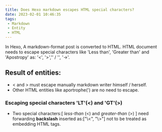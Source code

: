 ```yaml
---
title: Does Hexo markdown escapes HTML special characters?
date: 2023-02-01 10:46:35
tags:
 - Markdown
 - Entity
 - HTML
---
```


In Hexo, A markdown-format post is converted to HTML.
HTML document needs to escape special characters like 'Less than', 'Greater than' and 'Apostropy' as:
'&lt;', '&gt;','&apos; / &#x27;', '&rarr;'.

## Result of entities:
- &lt; and &gt; must escape manually markdown writer himself / herself.
- Other HTML entities like aportrophe(&apos;) are no need to escape. 

### Escaping special characters 'LT'(&lt;) and 'GT'(&gt;)
- Two special characters:[ _less-than_ (\<) and  _greater-than_ (\>) ] need forwarding  **backslash** inserted as:["\\&lt;", "\\&gt;"] not to be treated as embedding HTML tags.